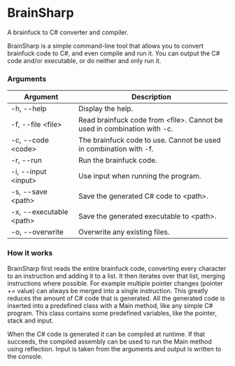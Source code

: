 # BrainSharp
A brainfuck to C# converter and compiler.

BrainSharp is a simple command-line tool that allows you to convert brainfuck code to C#, and even compile and run it. You can output the C# code and/or executable, or do neither and only run it.

### Arguments
| Argument | Description |
|---|---|
| -h, --help | Display the help. |
| -f, --file &lt;file&gt; | Read brainfuck code from &lt;file&gt;. Cannot be used in combination with -c. |
| -c, --code &lt;code&gt; | The brainfuck code to use. Cannot be used in combination with -f. |
| -r, --run | Run the brainfuck code. |
| -i, --input &lt;input&gt; | Use input when running the program. |
| -s, --save &lt;path&gt; | Save the generated C# code to &lt;path&gt;. |
| -x, --executable &lt;path&gt; | Save the generated executable to &lt;path&gt;. |
| -o, --overwrite | Overwrite any existing files. |

### How it works
BrainSharp first reads the entire brainfuck code, converting every character to an instruction and adding it to a list. It then iterates over that list, merging instructions where possible. For example multiple pointer changes (pointer += value) can always be merged into a single instruction. This greatly reduces the amount of C# code that is generated. All the generated code is inserted into a predefined class with a Main method, like any simple C# program. This class contains some predefined variables, like the pointer, stack and input.

When the C# code is generated it can be compiled at runtime. If that succeeds, the compiled assembly can be used to run the Main method using reflection. Input is taken from the arguments and output is written to the console.
